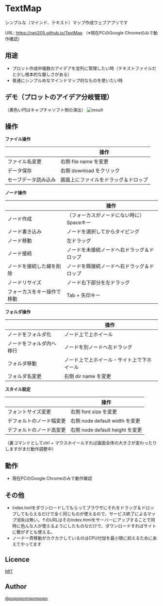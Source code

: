 TextMap
====
シンプルな（マインド、テキスト）マップ作成ウェブアプリです
  
URL: <https://neji205.github.io/TextMap>  （※現在PCのGoogle Chromeのみで動作確認）
  
  

## 用途
* プロット作成中複数のアイデアを並列に管理したい時（テキストファイルだと少し根本的な厳しさがある）
* 普通にシンプルめなマインドマップ的なものを使いたい時



## デモ（プロットのアイデア分岐管理）  

（黄色い円はキャプチャソフト側の演出）
![result](https://github.com/neji205/TextMap/blob/master/example.gif)

  
## 操作

**ファイル操作**

|     | 操作 | 
| --- | --- |
| ファイル名変更 | 右側 file name を変更 |
| データ保存 | 右側 download をクリック |
| セーブデータ読み込み | 画面上にファイルをドラッグ＆ドロップ |

**ノード操作**

|     | 操作 |
| --- | --- |
| ノード作成 | （フォーカスがノードにない時に）Spaceキー |
| ノード書き込み | ノードを選択してからタイピング |
| ノード移動 | 左ドラッグ |
| ノード接続 | ノードを未接続ノードへ右ドラッグ＆ドロップ |
| ノードを接続した線を削除 | ノードを既接続ノードへ右ドラッグ＆ドロップ |
| ノードリサイズ | ノード右下部分を左ドラッグ |
| フォーカスをキー操作で移動 | Tab + 矢印キー |
  
**フォルダ操作**

|     | 操作 |
| --- | --- |
| ノードをフォルダ化 | ノード上で上ホイール |
| ノードをフォルダ内へ移行 | ノードを別ノードへ左ドラッグ |
| フォルダ移動 | ノード上で上ホイール・サイト上で下ホイール |
| フォルダ名変更 | 右側 dir name を変更 |
  
**スタイル設定**

|     | 操作 |
| --- | --- |
| フォントサイズ変更 | 右側 font size を変更 |
| デフォルトのノード幅変更 | 右側 node default width を変更 |
| デフォルトのノード高変更 | 右側 node default height を変更|

（裏コマンドとしてctrl + マウスホイールすれば画面全体の大きさが変わったりしますがまだ動作調整中）



## 動作
* 現在PCのGoogle Chromeのみで動作確認



## その他
* index.hmlをダウンロードしてもらってブラウザにそれをドラッグ＆ドロップしてもらえるだけで全く同じものが使えるので、サービス終了によるマップ消失は無い。↑のURLはそのindex.htmlをサーバーにアップすることで同時に色んな人が使えるようにしたものなだけで、ダウンロードすればサイトに繋がずとも使える。
* ノード一斉移動がカクカクしているのはCPU付加を最小限に抑えるためにあえてやってます



## Licence
[MIT](https://github.com/tcnksm/tool/blob/master/LICENCE)



## Author
[@popoponnponpopo](https://twitter.com/popoponnponpopo)
